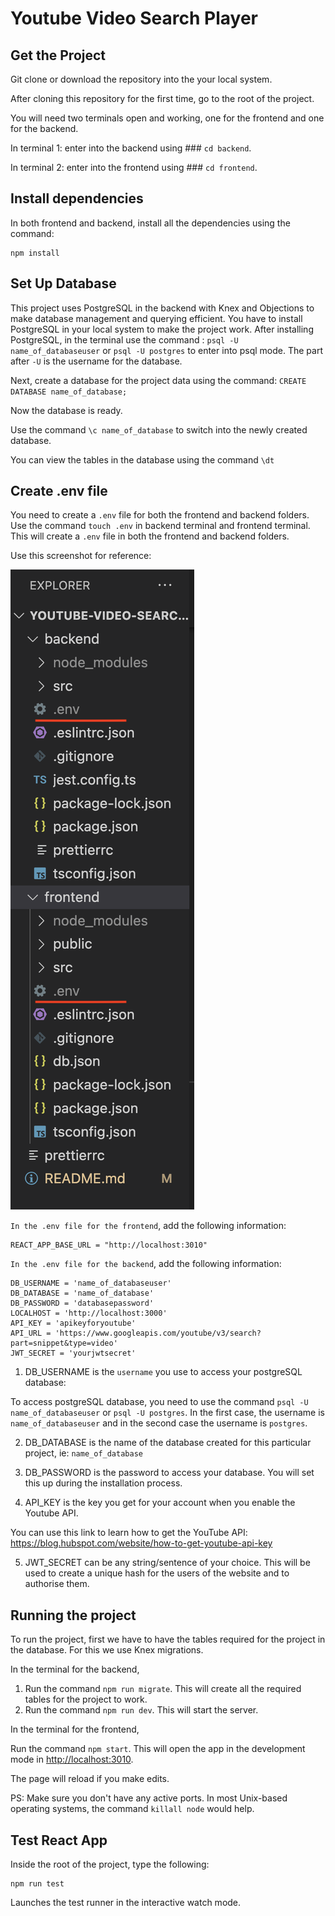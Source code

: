 # Youtube Video Search Player

## Get the Project

Git clone or download the repository into the your local system.

After cloning this repository for the first time, go to the root of the project.

You will need two terminals open and working, one for the frontend and one for the backend.

In terminal 1: enter into the backend using ### `cd backend`.

In terminal 2: enter into the frontend using ### `cd frontend`.

## Install dependencies

In both frontend and backend, install all the dependencies using the command:

```
npm install

```

## Set Up Database

This project uses PostgreSQL in the backend with Knex and Objections to make database management and querying efficient.
You have to install PostgreSQL in your local system to make the project work.
After installing PostgreSQL, in the terminal use the command : `psql -U name_of_databaseuser` or `psql -U postgres` to enter into psql mode. The part after `-U` is the username for the database.

Next, create a database for the project data using the command: `CREATE DATABASE name_of_database;`

Now the database is ready.

Use the command `\c name_of_database` to switch into the newly created database.

You can view the tables in the database using the command `\dt`

## Create .env file

You need to create a `.env` file for both the frontend and backend folders.
Use the command `touch .env` in backend terminal and frontend terminal. This will create a `.env` file in both the frontend and backend folders.

Use this screenshot for reference:

![FolderStructure](images/folderstructure.png?raw=true "FolderStructure")

`In the .env file for the frontend`, add the following information:

```shell
REACT_APP_BASE_URL = "http://localhost:3010"
```

`In the .env file for the backend`, add the following information:

```shell
DB_USERNAME = 'name_of_databaseuser'
DB_DATABASE = 'name_of_database'
DB_PASSWORD = 'databasepassword'
LOCALHOST = 'http://localhost:3000'
API_KEY = 'apikeyforyoutube'
API_URL = 'https://www.googleapis.com/youtube/v3/search?part=snippet&type=video'
JWT_SECRET = 'yourjwtsecret'
```

1. DB_USERNAME is the `username` you use to access your postgreSQL database:

To access postgreSQL database, you need to use the command `psql -U name_of_databaseuser` or `psql -U postgres`. In the first case, the username is `name_of_databaseuser` and in the second case the username is `postgres`.

2. DB_DATABASE is the name of the database created for this particular project, ie: `name_of_database`

3. DB_PASSWORD is the password to access your database. You will set this up during the installation process.

4. API_KEY is the key you get for your account when you enable the Youtube API.

You can use this link to learn how to get the YouTube API: https://blog.hubspot.com/website/how-to-get-youtube-api-key

5. JWT_SECRET can be any string/sentence of your choice. This will be used to create a unique hash for the users of the website and to authorise them.

## Running the project

To run the project, first we have to have the tables required for the project in the database. For this we use Knex migrations.

In the terminal for the backend,

1. Run the command `npm run migrate`. This will create all the required tables for the project to work.
2. Run the command `npm run dev`. This will start the server.

In the terminal for the frontend,

Run the command `npm start`. This will open the app in the development mode in [http://localhost:3010](http://localhost:3010).

The page will reload if you make edits.

PS: Make sure you don't have any active ports. In most Unix-based operating systems, the command `killall node` would help.

## Test React App

Inside the root of the project, type the following:

```
npm run test
```

Launches the test runner in the interactive watch mode.
